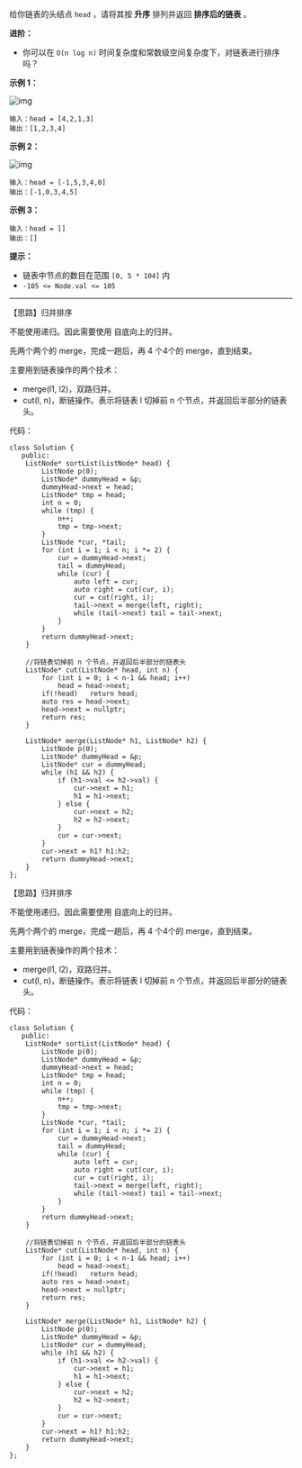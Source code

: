 给你链表的头结点 `head` ，请将其按 **升序** 排列并返回 **排序后的链表** 。

**进阶：**

- 你可以在 `O(n log n)` 时间复杂度和常数级空间复杂度下，对链表进行排序吗？

 

**示例 1：**

![img](https://assets.leetcode.com/uploads/2020/09/14/sort_list_1.jpg)

```
输入：head = [4,2,1,3]
输出：[1,2,3,4]
```

**示例 2：**

![img](https://assets.leetcode.com/uploads/2020/09/14/sort_list_2.jpg)

```
输入：head = [-1,5,3,4,0]
输出：[-1,0,3,4,5]
```

**示例 3：**

```
输入：head = []
输出：[]
```

 

**提示：**

- 链表中节点的数目在范围 `[0, 5 * 104]` 内
- `-105 <= Node.val <= 105`

------

【思路】归并排序

不能使用递归。因此需要使用 自底向上的归并。

先两个两个的 merge，完成一趟后，再 4 个4个的 merge，直到结束。

主要用到链表操作的两个技术：

- merge(l1, l2)，双路归并。
- cut(l, n)，断链操作。表示将链表 l 切掉前 n 个节点，并返回后半部分的链表头。

代码：

```
class Solution {
   public:
    ListNode* sortList(ListNode* head) {
        ListNode p(0);
        ListNode* dummyHead = &p;
        dummyHead->next = head;
        ListNode* tmp = head;
        int n = 0;
        while (tmp) {
            n++;
            tmp = tmp->next;
        }
        ListNode *cur, *tail;
        for (int i = 1; i < n; i *= 2) {
            cur = dummyHead->next;
            tail = dummyHead;
            while (cur) {
                auto left = cur;
                auto right = cut(cur, i);
                cur = cut(right, i);
                tail->next = merge(left, right);
                while (tail->next) tail = tail->next;
            }
        }
        return dummyHead->next;
    }

    //将链表切掉前 n 个节点，并返回后半部分的链表头
    ListNode* cut(ListNode* head, int n) {
        for (int i = 0; i < n-1 && head; i++) 
            head = head->next;
        if(!head)   return head;
        auto res = head->next;
        head->next = nullptr;
        return res;
    }

    ListNode* merge(ListNode* h1, ListNode* h2) {
        ListNode p(0);
        ListNode* dummyHead = &p;
        ListNode* cur = dummyHead;
        while (h1 && h2) {
            if (h1->val <= h2->val) {
                cur->next = h1;
                h1 = h1->next;
            } else {
                cur->next = h2;
                h2 = h2->next;
            }
            cur = cur->next;
        }
        cur->next = h1? h1:h2;
        return dummyHead->next;
    }
};
```

【思路】归并排序

不能使用递归，因此需要使用 自底向上的归并。

先两个两个的 merge，完成一趟后，再 4 个4个的 merge，直到结束。



主要用到链表操作的两个技术：

- merge(l1, l2)，双路归并。
- cut(l, n)，断链操作。表示将链表 l 切掉前 n 个节点，并返回后半部分的链表头。

代码：

```
class Solution {
   public:
    ListNode* sortList(ListNode* head) {
        ListNode p(0);
        ListNode* dummyHead = &p;
        dummyHead->next = head;
        ListNode* tmp = head;
        int n = 0;
        while (tmp) {
            n++;
            tmp = tmp->next;
        }
        ListNode *cur, *tail;
        for (int i = 1; i < n; i *= 2) {
            cur = dummyHead->next;
            tail = dummyHead;
            while (cur) {
                auto left = cur;
                auto right = cut(cur, i);
                cur = cut(right, i);
                tail->next = merge(left, right);
                while (tail->next) tail = tail->next;
            }
        }
        return dummyHead->next;
    }

    //将链表切掉前 n 个节点，并返回后半部分的链表头
    ListNode* cut(ListNode* head, int n) {
        for (int i = 0; i < n-1 && head; i++) 
            head = head->next;
        if(!head)   return head;
        auto res = head->next;
        head->next = nullptr;
        return res;
    }

    ListNode* merge(ListNode* h1, ListNode* h2) {
        ListNode p(0);
        ListNode* dummyHead = &p;
        ListNode* cur = dummyHead;
        while (h1 && h2) {
            if (h1->val <= h2->val) {
                cur->next = h1;
                h1 = h1->next;
            } else {
                cur->next = h2;
                h2 = h2->next;
            }
            cur = cur->next;
        }
        cur->next = h1? h1:h2;
        return dummyHead->next;
    }
};
```

